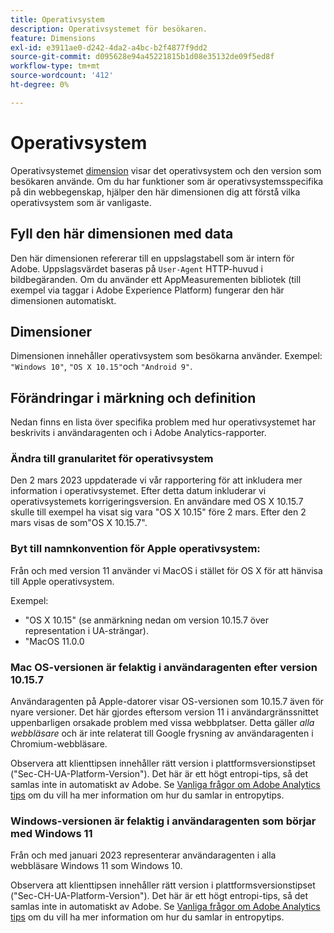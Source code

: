 ```yaml
---
title: Operativsystem
description: Operativsystemet för besökaren.
feature: Dimensions
exl-id: e3911ae0-d242-4da2-a4bc-b2f4877f9dd2
source-git-commit: d095628e94a45221815b1d08e35132de09f5ed8f
workflow-type: tm+mt
source-wordcount: '412'
ht-degree: 0%

---
```


# Operativsystem

Operativsystemet [dimension](overview.md) visar det operativsystem och den version som besökaren använde. Om du har funktioner som är operativsystemsspecifika på din webbegenskap, hjälper den här dimensionen dig att förstå vilka operativsystem som är vanligaste.

## Fyll den här dimensionen med data

Den här dimensionen refererar till en uppslagstabell som är intern för Adobe. Uppslagsvärdet baseras på `User-Agent` HTTP-huvud i bildbegäranden. Om du använder ett AppMeasurementen bibliotek (till exempel via taggar i Adobe Experience Platform) fungerar den här dimensionen automatiskt.

## Dimensioner

Dimensionen innehåller operativsystem som besökarna använder. Exempel: `"Windows 10"`, `"OS X 10.15"`och `"Android 9"`.

## Förändringar i märkning och definition

Nedan finns en lista över specifika problem med hur operativsystemet har beskrivits i användaragenten och i Adobe Analytics-rapporter.

### Ändra till granularitet för operativsystem

Den 2 mars 2023 uppdaterade vi vår rapportering för att inkludera mer information i operativsystemet. Efter detta datum inkluderar vi operativsystemets korrigeringsversion. En användare med OS X 10.15.7 skulle till exempel ha visat sig vara &quot;OS X 10.15&quot; före 2 mars. Efter den 2 mars visas de som&quot;OS X 10.15.7&quot;.

### Byt till namnkonvention för Apple operativsystem:

Från och med version 11 använder vi MacOS i stället för OS X för att hänvisa till Apple operativsystem.

Exempel:

* &quot;OS X 10.15&quot; (se anmärkning nedan om version 10.15.7 över representation i UA-strängar).
* &quot;MacOS 11.0.0

### Mac OS-versionen är felaktig i användaragenten efter version 10.15.7 

Användaragenten på Apple-datorer visar OS-versionen som 10.15.7 även för nyare versioner. Det här gjordes eftersom version 11 i användargränssnittet uppenbarligen orsakade problem med vissa webbplatser. Detta gäller *alla webbläsare* och är inte relaterat till Google frysning av användaragenten i Chromium-webbläsare.

Observera att klienttipsen innehåller rätt version i plattformsversionstipset (&quot;Sec-CH-UA-Platform-Version&quot;). Det här är ett högt entropi-tips, så det samlas inte in automatiskt av Adobe. Se [Vanliga frågor om Adobe Analytics tips](https://experienceleague.adobe.com/docs/analytics/technotes/client-hints.html?lang=en) om du vill ha mer information om hur du samlar in entropytips.

### Windows-versionen är felaktig i användaragenten som börjar med Windows 11

Från och med januari 2023 representerar användaragenten i alla webbläsare Windows 11 som Windows 10.

Observera att klienttipsen innehåller rätt version i plattformsversionstipset (&quot;Sec-CH-UA-Platform-Version&quot;). Det här är ett högt entropi-tips, så det samlas inte in automatiskt av Adobe. Se [Vanliga frågor om Adobe Analytics tips](https://experienceleague.adobe.com/docs/analytics/technotes/client-hints.html?lang=en) om du vill ha mer information om hur du samlar in entropytips.
